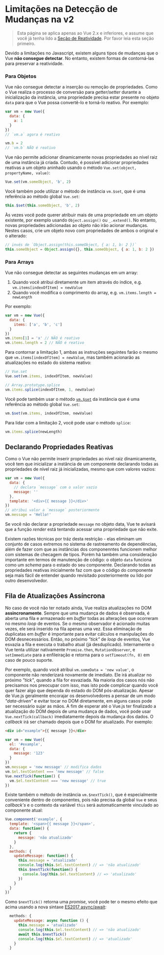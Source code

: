 # Limitações na Detecção de Mudanças na v2

> Esta página se aplica apenas ao Vue 2.x e inferiores, e assume que você já tenha lido a [Seção de Reatividade](reactivity.md). Por favor leia esta seção primeiro.

Devido a limitações no Javascript, existem alguns tipos de mudanças que o Vue **não consegue detectar**. No entanto, existem formas de contorná-las para preservar a reatividade.

### Para Objetos

Vue não consegue detectar a inserção ou remoção de propriedades. Como o Vue realiza o processo de conversão para *getter*/*setter* durante a inicialização da instância, uma propriedade precisa estar presente no objeto `data` para que o Vue possa convertê-lo e torná-lo reativo. Por exemplo:

```js
var vm = new Vue({
  data: {
    a: 1
  }
})
// `vm.a` agora é reativo

vm.b = 2
// `vm.b` NÃO é reativo
```

Vue não permite adicionar dinamicamente novas propriedades ao nível raiz de uma instância já criada. Contudo, é possível adicionar propriedades reativas a um objeto aninhado usando o método `Vue.set(object, propertyName, value)`:

```js
Vue.set(vm.someObject, 'b', 2)
```

Você também pode utilizar o método de instância `vm.$set`, que é uma referência ao método global `Vue.set`:

```js
this.$set(this.someObject, 'b', 2)
```

Às vezes você pode querer atribuir mais de uma propriedade em um objeto existente, por exemplo usando `Object.assign()` ou `_.extend()`. No entanto, novas propriedades adicionadas ao objeto não irão acionar mudanças. Nestes casos, crie um objeto novo com propriedades de ambos o original e o alterado:

```js
// invés de `Object.assign(this.someObject, { a: 1, b: 2 })`
this.someObject = Object.assign({}, this.someObject, { a: 1, b: 2 })
```

### Para Arrays

Vue não consegue detectar as seguintes mudanças em um array:

1. Quando você atribui diretamente um item através do índice, e.g. `vm.items[indexOfItem] = newValue`
2. Quando você modifica o comprimento do array, e.g. `vm.items.length = newLength`

Por exemplo:

```js
var vm = new Vue({
  data: {
    items: ['a', 'b', 'c']
  }
})
vm.items[1] = 'x' // NÃO é reativo
vm.items.length = 2 // NÃO é reativo
```

Para contornar a limitação 1, ambas as instruções seguintes farão o mesmo que `vm.items[indexOfItem] = newValue`, mas também acionarão as atualizações no estado do sistema reativo:

```js
// Vue.set
Vue.set(vm.items, indexOfItem, newValue)
```

```js
// Array.prototype.splice
vm.items.splice(indexOfItem, 1, newValue)
```

Você pode também usar o método [`vm.$set`](https://vuejs.org/v2/api/#vm-set) da instância que é uma referência ao método global `Vue.set`:

```js
vm.$set(vm.items, indexOfItem, newValue)
```

Para lidar com a limitação 2, você pode usar o método `splice`:

```js
vm.items.splice(newLength)
```

## Declarando Propriedades Reativas

Como o Vue não permite inserir propriedades ao nível raiz dinamicamente, você tem que inicializar a instância de um componente declarando todas as propriedades de nível raiz já inicializadas, mesmo que com valores vazios:

```js
var vm = new Vue({
  data: {
    // declara `message` com o valor vazio
    message: ''
  },
  template: '<div>{{ message }}</div>'
})
// atribui valor a `message` posteriormente
vm.message = 'Hello!'
```

Se você não declarar a propriedade `message` no objeto data, Vue te avisará que a função *render* está tentando acessar uma propriedade que não exite.

Existem razões técnicas por tráz desta restrição - elas eliminam um conjunto de casos extremos no sistema de rastreamento de dependências, além de fazer com que as instâncias dos componenntes funcionem melhor com sistemas de checagem de tipos. Porém há também uma consideração importante em termos de manutenção de código: o objeto `data` funciona como um *schema* para o estado do seu componente. Declarando todas as propriedades reativas inicialmente faz com que o código do componente seja mais fácil de entender quando revisitado posteriormente ou lido por outro desenvolvedor.

## Fila de Atualizações Assíncrona

No caso de você não ter notado ainda, Vue realiza atualizações no DOM **assincronamente**. Sempre que uma mudança de dados é observada, é aberta uma fila e armazenado em *buffer* todas as alterações que ocorreram no mesmo *loop* de eventos. Se o mesmo observador é acionado muitas vezes, ele será inserido na fila apenas uma vez. Essa eliminação de duplicatas em *buffer* é importante para evitar cálculos e manipulações do DOM desnecessários. Então, no próximo *"tick"* de *loop* de eventos, Vue esvazia a fila e executa o trabalho atual (já desduplicado). Internamente o Vue tenta utilizar nativamente `Promise.then`, `MutationObserver`, e `setImmediate` para a enfileiração e retorna para o `setTimeout(fn, 0)` em caso de pouco suporte.

Por exemplo, quando você atribui `vm.someData = 'new value'`, o componente não renderizará novamente de imediato. Ele irá atualizar no próximo *"tick"*, quando a fila for esvaziada. Na maioria dos casos nós não precisamos nos preocupar com isso, mas isto pode complicar quando você quer fazer algo que dependa do estado do DOM pós-atualização. Apesar de Vue.js geralmente encorajar os desenvolvedores a pensar de um modo *"data-driven"* e evitar tocar no DOM diretamente, em alguns casos pode ser necessário sujar as mãos. A fim de esperar até o Vue.js ter finalizado a atualização do DOM depois de uma mudança de dados, você pode usar `Vue.nextTick(callback)` imediatamente depois da mudança dos dados. O *callback* irá ser chamado depois que o DOM for atualizado. Por exemplo: 

```html
<div id="example">{{ message }}</div>
```

```js
var vm = new Vue({
  el: '#example',
  data: {
    message: '123'
  }
})
vm.message = 'new message' // modifica dados
vm.$el.textContent === 'new message' // false
Vue.nextTick(function() {
  vm.$el.textContent === 'new message' // true
})
```

Existe também o método de instância `vm.$nextTick()`, que é especialmente conveniente dentro de componentes, pois não precisa da global `Vue` e seus *callback's* e o contexto da variável `this` será automaticamente vinculado ao componente atual:

```js
Vue.component('example', {
  template: '<span>{{ message }}</span>',
  data: function() {
    return {
      message: 'não atualizado'
    }
  },
  methods: {
    updateMessage: function() {
      this.message = 'atualizado'
      console.log(this.$el.textContent) // => 'não atualizado'
      this.$nextTick(function() {
        console.log(this.$el.textContent) // => 'atualizado'
      })
    }
  }
})
```

Como `$nextTick()` retorna uma *promise*, você pode ter o mesmo efeito que acima usando a nova sintaxe [ES2017 async/await](https://developer.mozilla.org/en-US/docs/Web/JavaScript/Reference/Statements/async_function): 

```js
  methods: {
    updateMessage: async function () {
      this.message = 'atualizado'
      console.log(this.$el.textContent) // => 'não atualizado'
      await this.$nextTick()
      console.log(this.$el.textContent) // => 'atualizado'
    }
  }
```
